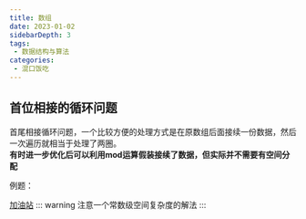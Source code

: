 ```yaml
---
title: 数组 
date: 2023-01-02
sidebarDepth: 3
tags:
 - 数据结构与算法
categories:
 - 混口饭吃
---
```



## 首位相接的循环问题
首尾相接循环问题，一个比较方便的处理方式是在原数组后面接续一份数据，然后一次遍历就相当于处理了两圈。  
**有时进一步优化后可以利用mod运算假装接续了数据，但实际并不需要有空间分配**

例题：


[加油站](https://leetcode.cn/problems/gas-station/description/)
::: warning
注意一个常数级空间复杂度的解法
:::